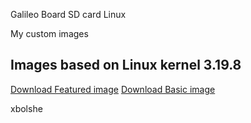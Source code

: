 Galileo Board SD card Linux

My custom images

## Images based on Linux kernel 3.19.8
[Download Featured image](iot_1.2.0_kernel_3.19.8)
[Download Basic image](https://github.com/xbolshe/galileo-sources/tree/master/iot_1.2.0_kernel_3.19.8)

xbolshe
